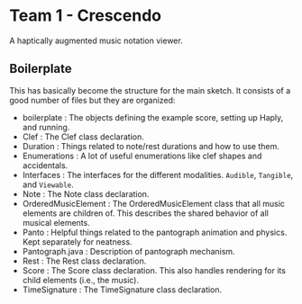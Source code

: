 # Team 1 - Crescendo

A haptically augmented music notation viewer.

## Boilerplate

This has basically become the structure for the main sketch.
It consists of a good number of files but they are organized:

- boilerplate : The objects defining the example score, setting up Haply, and running.
- Clef : The Clef class declaration.
- Duration : Things related to note/rest durations and how to use them.
- Enumerations : A lot of useful enumerations like clef shapes and accidentals.
- Interfaces : The interfaces for the different modalities. `Audible`, `Tangible`, and `Viewable`.
- Note : The Note class declaration.
- OrderedMusicElement : The OrderedMusicElement class that all music elements are children of.
This describes the shared behavior of all musical elements.
- Panto : Helpful things related to the pantograph animation and physics. Kept separately for neatness.
- Pantograph.java : Description of pantograph mechanism.
- Rest : The Rest class declaration.
- Score : The Score class declaration. This also handles rendering for its child elements (i.e., the music).
- TimeSignature : The TimeSignature class declaration.

